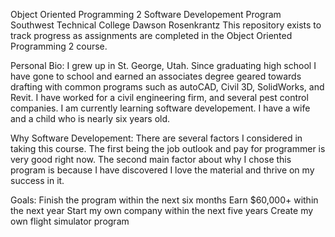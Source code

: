 Object Oriented Programming 2
Software Developement Program
Southwest Technical College
Dawson Rosenkrantz
This repository exists to track progress as assignments are completed in the Object Oriented Programming 2 course.

Personal Bio:
I grew up in St. George, Utah. Since graduating high school I have gone to school and earned an associates degree geared towards drafting with common programs such as autoCAD, Civil 3D, SolidWorks, and Revit. I have worked for a civil engineering firm, and several pest control companies. I am currently learning software developement. I have a wife and a child who is nearly six years old.

Why Software Developement:
There are several factors I considered in taking this course. The first being the job outlook and pay for programmer is very good right now. The second main factor about why I chose this program is because I have discovered I love the material and thrive on my success in it.

Goals:
Finish the program within the next six months
Earn $60,000+ within the next year
Start my own company within the next five years
Create my own flight simulator program
